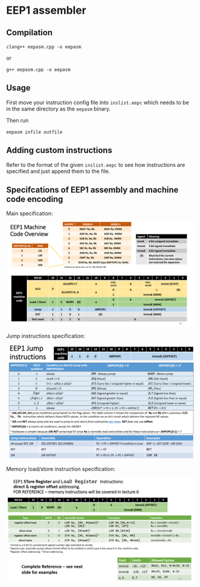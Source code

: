 # EEP1 assembler

## Compilation

```
clang++ eepasm.cpp -o eepasm
```

or

```
g++ eepasm.cpp -o eepasm
```

## Usage

First move your instruction config file into `inslist.eepc` which needs to be in
the same directory as the `eepasm` binary.

Then run

```
eepasm infile outfile
```

## Adding custom instructions

Refer to the format of the given `inslist.eepc` to see how instructions are specified and just append them to the file.

## Specifcations of EEP1 assembly and machine code encoding

Main specification:

![img/main_ref.png](img/main_ref.png)

Jump instructions specification:

![img/jmp_ref.png](img/jmp_ref.png)

Memory load/store instruction specification:

![img/mem_ref.png](img/mem_ref.png)
